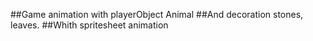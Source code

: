 ##Game animation with playerObject Animal
##And decoration stones, leaves.
##Whith spritesheet animation